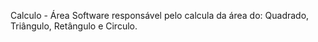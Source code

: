 Calculo - Área
Software responsável pelo calcula da área do: Quadrado, Triângulo, Retângulo e Circulo.
